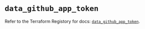 # `data_github_app_token`

Refer to the Terraform Registory for docs: [`data_github_app_token`](https://registry.terraform.io/providers/integrations/github/5.35.0/docs/data-sources/app_token).
